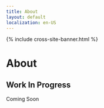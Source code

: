 ```yaml
---
title: About
layout: default
localization: en-US
---
```


{% include cross-site-banner.html %}

# About

## Work In Progress

Coming Soon

